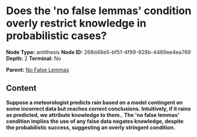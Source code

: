 # Does the 'no false lemmas' condition overly restrict knowledge in probabilistic cases?

**Node Type:** antithesis
**Node ID:** 268d48e5-bf51-4f99-928b-4489ee4ea769
**Depth:** 2
**Terminal:** No

**Parent:** [No False Lemmas](no-false-lemmas.md)

## Content

**Suppose a meteorologist predicts rain based on a model contingent on some incorrect data but reaches correct conclusions. Intuitively, if it rains as predicted, we attribute knowledge to them.**, **The 'no false lemmas' condition implies the use of any false data negates knowledge, despite the probabilistic success, suggesting an overly stringent condition.**
